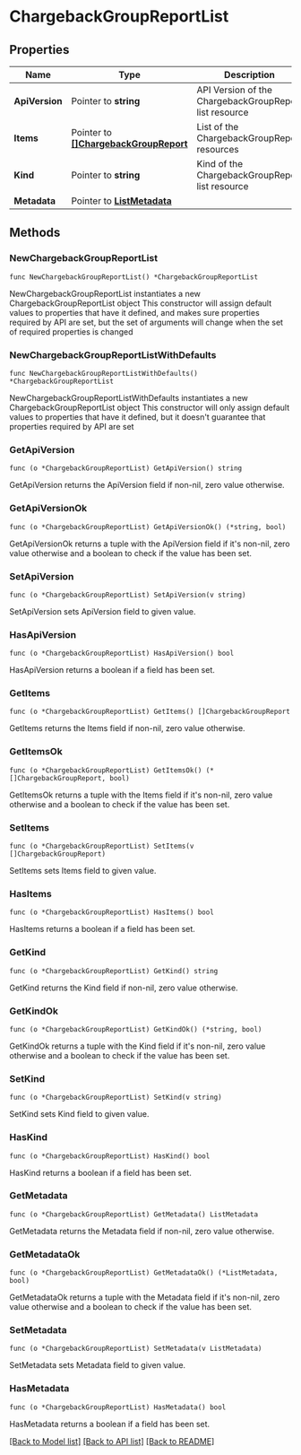 # ChargebackGroupReportList

## Properties

Name | Type | Description | Notes
------------ | ------------- | ------------- | -------------
**ApiVersion** | Pointer to **string** | API Version of the ChargebackGroupReport list resource | [optional] [readonly] 
**Items** | Pointer to [**[]ChargebackGroupReport**](ChargebackGroupReport.md) | List of the ChargebackGroupReport resources | [optional] [readonly] 
**Kind** | Pointer to **string** | Kind of the ChargebackGroupReport list resource | [optional] [readonly] 
**Metadata** | Pointer to [**ListMetadata**](ListMetadata.md) |  | [optional] 

## Methods

### NewChargebackGroupReportList

`func NewChargebackGroupReportList() *ChargebackGroupReportList`

NewChargebackGroupReportList instantiates a new ChargebackGroupReportList object
This constructor will assign default values to properties that have it defined,
and makes sure properties required by API are set, but the set of arguments
will change when the set of required properties is changed

### NewChargebackGroupReportListWithDefaults

`func NewChargebackGroupReportListWithDefaults() *ChargebackGroupReportList`

NewChargebackGroupReportListWithDefaults instantiates a new ChargebackGroupReportList object
This constructor will only assign default values to properties that have it defined,
but it doesn't guarantee that properties required by API are set

### GetApiVersion

`func (o *ChargebackGroupReportList) GetApiVersion() string`

GetApiVersion returns the ApiVersion field if non-nil, zero value otherwise.

### GetApiVersionOk

`func (o *ChargebackGroupReportList) GetApiVersionOk() (*string, bool)`

GetApiVersionOk returns a tuple with the ApiVersion field if it's non-nil, zero value otherwise
and a boolean to check if the value has been set.

### SetApiVersion

`func (o *ChargebackGroupReportList) SetApiVersion(v string)`

SetApiVersion sets ApiVersion field to given value.

### HasApiVersion

`func (o *ChargebackGroupReportList) HasApiVersion() bool`

HasApiVersion returns a boolean if a field has been set.

### GetItems

`func (o *ChargebackGroupReportList) GetItems() []ChargebackGroupReport`

GetItems returns the Items field if non-nil, zero value otherwise.

### GetItemsOk

`func (o *ChargebackGroupReportList) GetItemsOk() (*[]ChargebackGroupReport, bool)`

GetItemsOk returns a tuple with the Items field if it's non-nil, zero value otherwise
and a boolean to check if the value has been set.

### SetItems

`func (o *ChargebackGroupReportList) SetItems(v []ChargebackGroupReport)`

SetItems sets Items field to given value.

### HasItems

`func (o *ChargebackGroupReportList) HasItems() bool`

HasItems returns a boolean if a field has been set.

### GetKind

`func (o *ChargebackGroupReportList) GetKind() string`

GetKind returns the Kind field if non-nil, zero value otherwise.

### GetKindOk

`func (o *ChargebackGroupReportList) GetKindOk() (*string, bool)`

GetKindOk returns a tuple with the Kind field if it's non-nil, zero value otherwise
and a boolean to check if the value has been set.

### SetKind

`func (o *ChargebackGroupReportList) SetKind(v string)`

SetKind sets Kind field to given value.

### HasKind

`func (o *ChargebackGroupReportList) HasKind() bool`

HasKind returns a boolean if a field has been set.

### GetMetadata

`func (o *ChargebackGroupReportList) GetMetadata() ListMetadata`

GetMetadata returns the Metadata field if non-nil, zero value otherwise.

### GetMetadataOk

`func (o *ChargebackGroupReportList) GetMetadataOk() (*ListMetadata, bool)`

GetMetadataOk returns a tuple with the Metadata field if it's non-nil, zero value otherwise
and a boolean to check if the value has been set.

### SetMetadata

`func (o *ChargebackGroupReportList) SetMetadata(v ListMetadata)`

SetMetadata sets Metadata field to given value.

### HasMetadata

`func (o *ChargebackGroupReportList) HasMetadata() bool`

HasMetadata returns a boolean if a field has been set.


[[Back to Model list]](../README.md#documentation-for-models) [[Back to API list]](../README.md#documentation-for-api-endpoints) [[Back to README]](../README.md)


